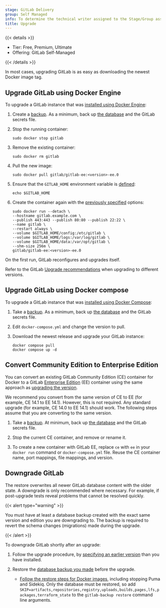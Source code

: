 ```yaml
---
stage: GitLab Delivery
group: Self Managed
info: To determine the technical writer assigned to the Stage/Group associated with this page, see https://handbook.gitlab.com/handbook/product/ux/technical-writing/#assignments
title: Upgrade
---
```


{{< details >}}

- Tier: Free, Premium, Ultimate
- Offering: GitLab Self-Managed

{{< /details >}}

In most cases, upgrading GitLab is as easy as downloading the newest Docker
image tag.

## Upgrade GitLab using Docker Engine

To upgrade a GitLab instance that was [installed using Docker Engine](installation.md#install-gitlab-by-using-docker-engine):

1. Create a [backup](backup.md). As a minimum, back up [the database](backup.md#create-a-database-backup) and
   the GitLab secrets file.

1. Stop the running container:

   ```shell
   sudo docker stop gitlab
   ```

1. Remove the existing container:

   ```shell
   sudo docker rm gitlab
   ```

1. Pull the new image:

   ```shell
   sudo docker pull gitlab/gitlab-ee:<version>-ee.0
   ```

1. Ensure that the `GITLAB_HOME` environment variable is [defined](installation.md#create-a-directory-for-the-volumes):

   ```shell
   echo $GITLAB_HOME
   ```

1. Create the container again with the
   [previously specified](installation.md#install-gitlab-by-using-docker-engine) options:

   ```shell
   sudo docker run --detach \
   --hostname gitlab.example.com \
   --publish 443:443 --publish 80:80 --publish 22:22 \
   --name gitlab \
   --restart always \
   --volume $GITLAB_HOME/config:/etc/gitlab \
   --volume $GITLAB_HOME/logs:/var/log/gitlab \
   --volume $GITLAB_HOME/data:/var/opt/gitlab \
   --shm-size 256m \
   gitlab/gitlab-ee:<version>-ee.0
   ```

On the first run, GitLab reconfigures and upgrades itself.

Refer to the GitLab [Upgrade recommendations](../../policy/maintenance.md#upgrade-recommendations)
when upgrading to different versions.

## Upgrade GitLab using Docker compose

To upgrade a GitLab instance that was [installed using Docker Compose](installation.md#install-gitlab-by-using-docker-compose):

1. Take a [backup](backup.md). As a minimum, back up [the database](backup.md#create-a-database-backup) and
   the GitLab secrets file.
1. Edit `docker-compose.yml` and change the version to pull.
1. Download the newest release and upgrade your GitLab instance:

   ```shell
   docker compose pull
   docker compose up -d
   ```

## Convert Community Edition to Enterprise Edition

You can convert an existing GitLab Community Edition (CE) container for Docker
to a GitLab [Enterprise Edition](https://about.gitlab.com/pricing/) (EE) container
using the same approach as [upgrading the version](upgrade.md).

We recommend you convert from the same version of CE to EE (for example, CE 14.1 to EE 14.1).
However, this is not required. Any standard upgrade (for example, CE 14.0 to EE 14.1) should work.
The following steps assume that you are converting to the same version.

1. Take a [backup](backup.md). At minimum, back up [the database](backup.md#create-a-database-backup) and
   the GitLab secrets file.

1. Stop the current CE container, and remove or rename it.

1. To create a new container with GitLab EE,
   replace `ce` with `ee` in your `docker run` command or `docker-compose.yml` file.
   Reuse the CE container name, port mappings, file mappings, and version.

## Downgrade GitLab

The restore overwrites all newer GitLab database content with the older state.
A downgrade is only recommended where necessary. For example, if post-upgrade tests reveal problems that cannot be resolved quickly.

{{< alert type="warning" >}}

You must have at least a database backup created with the exact same version and edition you are downgrading to.
The backup is required to revert the schema changes (migrations) made during the upgrade.

{{< /alert >}}

To downgrade GitLab shortly after an upgrade:

1. Follow the upgrade procedure, by [specifying an earlier version](installation.md#find-the-gitlab-version-and-edition-to-use)
   than you have installed.

1. Restore the [database backup you made](backup.md#create-a-database-backup) before the upgrade.

   - [Follow the restore steps for Docker images](../../administration/backup_restore/restore_gitlab.md#restore-for-docker-image-and-gitlab-helm-chart-installations), including
     stopping Puma and Sidekiq. Only the database must be restored, so add
     `SKIP=artifacts,repositories,registry,uploads,builds,pages,lfs,packages,terraform_state`
     to the `gitlab-backup restore` command line arguments.
